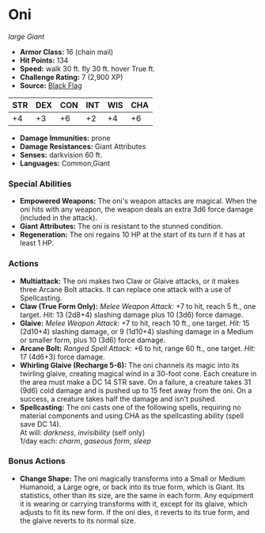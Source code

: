 # Oni

*large* *Giant*

- **Armor Class:** 16 (chain mail)
- **Hit Points:** 134 
- **Speed:** walk 30 ft. fly 30 ft. hover True ft.
- **Challenge Rating:** 7 (2,900 XP)
- **Source:** [Black Flag](https://koboldpress.com/kpstore/product/tovrpg-pg-mv/)

| STR | DEX | CON | INT | WIS | CHA |
| --- | --- | --- | --- | --- | --- |
| +4 | +3 | +6 | +2 | +4 | +6 |

- **Damage Immunities:** prone
- **Damage Resistances:** Giant Attributes
- **Senses:** darkvision 60 ft.
- **Languages:** Common,Giant

### Special Abilities

- **Empowered Weapons:** The oni's weapon attacks are magical. When the oni hits with any weapon, the weapon deals an extra 3d6 force damage (included in the attack).
- **Giant Attributes:** The oni is resistant to the stunned condition.
- **Regeneration:** The oni regains 10 HP at the start of its turn if it has at least 1 HP.

### Actions

- **Multiattack:** The oni makes two Claw or Glaive attacks, or it makes three Arcane Bolt attacks. It can replace one attack with a use of Spellcasting.
- **Claw (True Form Only):** _Melee Weapon Attack:_ +7 to hit, reach 5 ft., one target. _Hit:_ 13 (2d8+4) slashing damage plus 10 (3d6) force damage.
- **Glaive:** _Melee Weapon Attack:_ +7 to hit, reach 10 ft., one target. _Hit:_ 15 (2d10+4) slashing damage, or 9 (1d10+4) slashing damage in a Medium or smaller form, plus 10 (3d6) force damage.
- **Arcane Bolt:** _Ranged Spell Attack:_ +6 to hit, range 60 ft., one target. _Hit:_ 17 (4d6+3) force damage.
- **Whirling Glaive (Recharge 5-6):** The oni channels its magic into its twirling glaive, creating magical wind in a 30-foot cone. Each creature in the area must make a DC 14 STR save. On a failure, a creature takes 31 (9d6) cold damage and is pushed up to 15 feet away from the oni. On a success, a creature takes half the damage and isn't pushed.
- **Spellcasting:** The oni casts one of the following spells, requiring no material components and using CHA as the spellcasting ability (spell save DC 14).<br>At will: _darkness_, _invisibility_ (self only)<br>1/day each: _charm_, _gaseous form_, _sleep_

### Bonus Actions

- **Change Shape:** The oni magically transforms into a Small or Medium Humanoid, a Large ogre, or back into its true form, which is Giant. Its statistics, other than its size, are the same in each form. Any equipment it is wearing or carrying transforms with it, except for its glaive, which adjusts to fit its new form. If the oni dies, it reverts to its true form, and the glaive reverts to its normal size.
